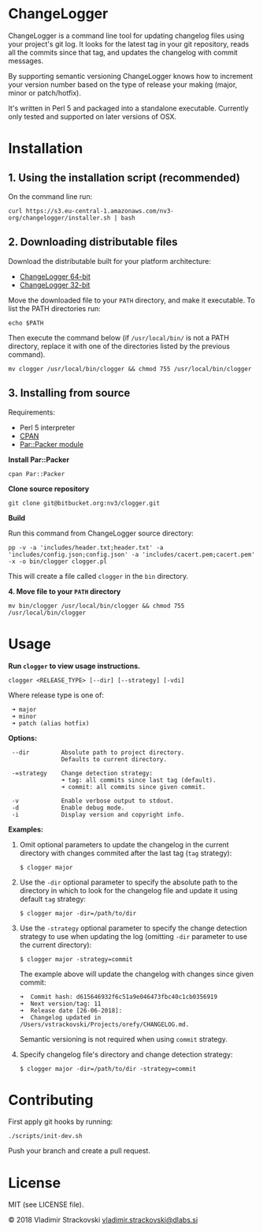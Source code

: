 # **ChangeLogger**

ChangeLogger is a command line tool for updating changelog files using your project's git log. It looks for the latest tag in your git repository, reads all the commits since that tag, and updates the changelog with commit messages.

By supporting semantic versioning ChangeLogger knows how to increment your version number based on the type of release your making (major, minor or patch/hotfix).

It's written in Perl 5 and packaged into a standalone executable. Currently only tested and supported on later versions of OSX.

# Installation

## 1. Using the installation script (recommended)

On the command line run:

```
curl https://s3.eu-central-1.amazonaws.com/nv3-org/changelogger/installer.sh | bash
```

## 2. Downloading distributable files

Download the distributable built for your platform architecture: 

- [ChangeLogger 64-bit](https://s3.console.aws.amazon.com/s3/buckets/nv3-org/changelogger/dist/current/64/clogger)
- [ChangeLogger 32-bit](https://s3.console.aws.amazon.com/s3/buckets/nv3-org/changelogger/dist/current/32/clogger)
 
Move the downloaded file to your ``PATH`` directory, and make it executable. To list the PATH directories run: 
 
```
echo $PATH
```

Then execute the command below (if ``/usr/local/bin/`` is not a PATH directory, replace it with one of the directories listed by the previous command). 

```
mv clogger /usr/local/bin/clogger && chmod 755 /usr/local/bin/clogger
```

## 3. Installing from source

Requirements:

- Perl 5 interpreter
- [CPAN](https://www.cpan.org/)
- [Par::Packer module](https://metacpan.org/pod/PAR::Packer)

**Install Par::Packer**

```
cpan Par::Packer
```

**Clone source repository**

```
git clone git@bitbucket.org:nv3/clogger.git
```

**Build**

Run this command from ChangeLogger source directory:

```
pp -v -a 'includes/header.txt;header.txt' -a 'includes/config.json;config.json' -a 'includes/cacert.pem;cacert.pem' -x -o bin/clogger clogger.pl
```

This will create a file called ``clogger`` in the ``bin`` directory.  

**4. Move file to your ``PATH`` directory**

```
mv bin/clogger /usr/local/bin/clogger && chmod 755 /usr/local/bin/clogger
```

# Usage

**Run ``clogger`` to view usage instructions.**

```
clogger <RELEASE_TYPE> [--dir] [--strategy] [-vdi]
```

Where release type is one of:

```
 ➜ major
 ➜ minor
 ➜ patch (alias hotfix)
```

**Options:**

```
 --dir         Absolute path to project directory.
               Defaults to current directory.

 -=strategy    Change detection strategy:
               ➜ tag: all commits since last tag (default).
               ➜ commit: all commits since given commit.
               
 -v		       Enable verbose output to stdout.
 -d            Enable debug mode.
 -i            Display version and copyright info.
```

**Examples:**

1. Omit optional parameters to update the changelog in the current directory with changes commited after the last tag (`tag` strategy):

    ```
    $ clogger major
    ```

2. Use the `-dir` optional parameter to specify the absolute path to the directory in which to look for the changelog file and update it using default `tag` strategy:

    ```
    $ clogger major -dir=/path/to/dir
    ```

3. Use the `-strategy` optional parameter to specify the change detection strategy to use when updating the log (omitting `-dir` parameter to use the current directory):

    ```
    $ clogger major -strategy=commit
    ```

	The example above will update the changelog with changes since given commit:

    ```
    ➜  Commit hash: d615646932f6c51a9e046473fbc40c1cb0356919
    ➜  Next version/tag: 11
    ➜  Release date [26-06-2018]:
    ➜  Changelog updated in /Users/vstrackovski/Projects/orefy/CHANGELOG.md.
    ```    
    
    Semantic versioning is not required when using `commit` strategy.

4. Specify changelog file's directory and change detection strategy:

    ```
    $ clogger major -dir=/path/to/dir -strategy=commit
    ```
    
# Contributing

First apply git hooks by running:

```
./scripts/init-dev.sh
```

Push your branch and create a pull request.

# License

MIT (see LICENSE file).

© 2018 Vladimir Strackovski <vladimir.strackovski@dlabs.si>
